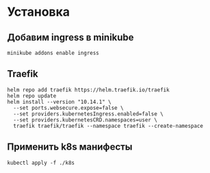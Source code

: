 # Установка
## Добавим ingress в minikube
```shell
minikube addons enable ingress
```

## Traefik
```shell
helm repo add traefik https://helm.traefik.io/traefik
helm repo update
helm install --version "10.14.1" \
  --set ports.websecure.expose=false \
  --set providers.kubernetesIngress.enabled=false \
  --set providers.kubernetesCRD.namespaces=user \
  traefik traefik/traefik --namespace traefik --create-namespace
```

## Применить k8s манифесты
```shell
kubectl apply -f ./k8s
```